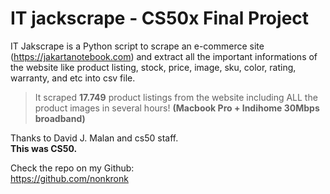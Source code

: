 # IT jackscrape - CS50x Final Project
IT Jakscrape is a Python script to scrape an e-commerce site (https://jakartanotebook.com) and extract all the important informations of the website like product listing, stock, price, image, sku, color, rating, warranty, and etc into csv file.

> It scraped **17.749** product listings from the website including ALL the product images in several hours!
**(Macbook Pro + Indihome 30Mbps broadband)**

Thanks to David J. Malan and cs50 staff. \
**This was CS50.**

Check the repo on my Github: \
https://github.com/nonkronk
